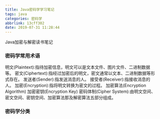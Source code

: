 ```yaml
---
title: Java密码学学习笔记
tags: java
categories: 密码学
abbrlink: 13cff302
date: 2019-07-31 11:28:44
---
```

Java加密与解密读书笔记
<!--more-->
### 密码学常用术语
明文(Plaintext):指待加密信息，明文可以是文本文件、图片文件、二进制数据等。
密文(Ciphertext):指经过加密后的明文，密文通常以文本、二进制数据等形式存在。
发送者(Sender):指发送消息的人。
接受者(Receiver):指接收消息的人。
加密(Encryption):指将明文转换为密文的过程。
加密算法(Encryption Algorithm)
加密密钥(Encryption Key)
密码体制(Cipher System):由明文空间、密文空间、密钥空间、加密算法那及解密算法五部分组成。


### 密码学分类
